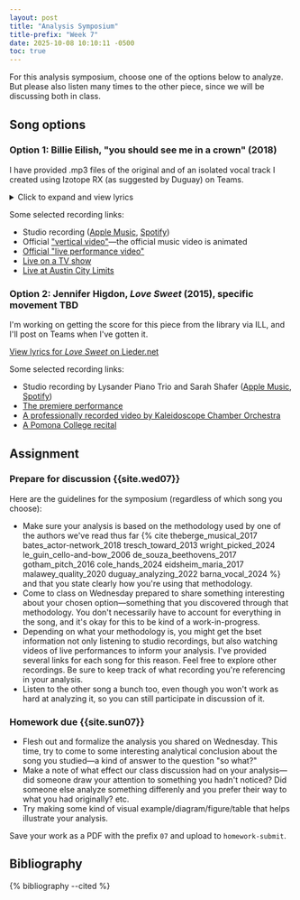 ```yaml
---
layout: post
title: "Analysis Symposium"
title-prefix: "Week 7"
date: 2025-10-08 10:10:11 -0500
toc: true
---
```


For this analysis symposium, choose one of the options below to analyze. But please also listen many times to the other piece, since we will be discussing both in class.

## Song options

### Option 1: Billie Eilish, "you should see me in a crown" (2018)

I have provided .mp3 files of the original and of an isolated vocal track I created using Izotope RX (as suggested by Duguay) on Teams.

<p>
    <details class="border-box"><summary> Click to expand and view lyrics</summary>
    <p>[Verse 1]</p>
    <p>bite my tongue, bide my time<br/>
    wearing a warning sign<br/>
    wait till the world is mine<br/>
    visions i vandalize<br/>
    cold in my kingdom size<br/>
    fell for these ocean eyes
    </p>
    <p>[Chorus]</p>
    <p>you should see me in a crown<br/>
    i'm gonna run this nothing town<br/>
    watch me make 'em bow<br/>
    one by one by one<br/>
    one by one by
    </p>
    <p>[Chorus]</p>
    <p>you should see me in a crown<br/>
    your silence is my favorite sound<br/>
    watch me make 'em bow<br/>
    one by one by one<br/>
    one by one by one
    </p>
    <p>[Verse 2]</p>
    <p>count my cards, watch them fall<br/>
    blood on a marble wall<br/>
    i like the way they all<br/>
    scream<br/>
    tell me which one is worse<br/>
    living or dying first<br/>
    sleeping inside a hearse (i don't dream)
    </p>
    <p>[Bridge]</p>
    <p>you say<br/>
    come over, baby<br/>
    i think you're pretty<br/>
    i'm okay<br/>
    i'm not your baby<br/>
    if you think i'm pretty
    </p>
    <p>[Chorus]</p>
    <p>you should see me in a crown<br/>
    i'm gonna run this nothing town<br/>
    watch me make 'em bow<br/>
    one by one by one<br/>
    one by one by
    </p>
    <p>[Chorus]</p>
    <p>you should see me in a crown<br/>
    your silence is my favorite sound<br/>
    watch me make 'em bow<br/>
    one by one by one<br/>
    one by one by one
    </p>
    <p>[Chorus]</p>
    <p>crown<br/>
    i'm gonna run this nothing town<br/>
    watch me make 'em bow<br/>
    one by one by one<br/>
    one by one by
    </p>
    <p>[Chorus]</p>
    <p>you should see me in a crown (you should see me, see me)<br/>
    your silence is my favorite sound (you should see me, see me)<br/>
    watch me make 'em bow<br/>
    one by one by one<br/>
    one by one by one
    </p>
    </details>
</p>

Some selected recording links:

-   Studio recording ([Apple Music](https://music.apple.com/us/album/you-should-see-me-in-a-crown/1450695723?i=1450695745), [Spotify](https://open.spotify.com/track/3XF5xLJHOQQRbWya6hBp7d?si=040a0340ffc04ce8))
-   Official ["vertical video"](https://www.youtube.com/watch?v=Ah0Ys50CqO8&list=RDAh0Ys50CqO8&start_radio=1)—the official music video is animated
-   [Official "live performance video"](https://www.youtube.com/watch?v=1DJuFuKydn0&list=RD1DJuFuKydn0&start_radio=1)
-   [Live on a TV show](https://www.youtube.com/watch?v=MHNzwtuBTjE&list=RDMHNzwtuBTjE&start_radio=1)
-   [Live at Austin City Limits](https://www.youtube.com/watch?v=7xEjr39yYuo&list=RD7xEjr39yYuo&start_radio=1)

### Option 2: Jennifer Higdon, _Love Sweet_ (2015), specific movement TBD

I'm working on getting the score for this piece from the library via ILL, and I'll post on Teams when I've gotten it.

[View lyrics for _Love Sweet_ on Lieder.net](https://www.lieder.net/lieder/assemble_texts.html?SongCycleId=14361)

Some selected recording links:

-   Studio recording by Lysander Piano Trio and Sarah Shafer ([Apple Music](https://music.apple.com/us/album/mirrors-21st-century-american-piano-trios/1543232893), [Spotify](https://open.spotify.com/album/5H3NJN9mnqeJhv0iHa4oxk?si=BWOz3UHETNq3onI0zQnBow))
-   [The premiere performance](https://www.youtube.com/watch?v=For_u5tH6SM&list=RDFor_u5tH6SM&start_radio=1)
-   [A professionally recorded video by Kaleidoscope Chamber Orchestra](https://www.youtube.com/watch?v=DvjGfHUwGsI)
-   [A Pomona College recital](https://www.youtube.com/watch?v=OHNFPl2lRNw&list=RDOHNFPl2lRNw&start_radio=1)

## Assignment

### Prepare for discussion {{site.wed07}}

Here are the guidelines for the symposium (regardless of which song you choose):

-   Make sure your analysis is based on the methodology used by one of the authors we've read thus far {% cite theberge_musical_2017 bates_actor-network_2018 tresch_toward_2013 wright_picked_2024 le_guin_cello-and-bow_2006 de_souza_beethovens_2017 gotham_pitch_2016 cole_hands_2024 eidsheim_maria_2017 malawey_quality_2020 duguay_analyzing_2022 barna_vocal_2024 %} and that you state clearly how you're using that methodology.
-   Come to class on Wednesday prepared to share something interesting about your chosen option—something that you discovered through that methodology. You don't necessarily have to account for everything in the song, and it's okay for this to be kind of a work-in-progress.
-   Depending on what your methodology is, you might get the bset information not only listening to studio recordings, but also watching videos of live performances to inform your analysis. I've provided several links for each song for this reason. Feel free to explore other recordings. Be sure to keep track of what recording you're referencing in your analysis.
-   Listen to the other song a bunch too, even though you won't work as hard at analyzing it, so you can still participate in discussion of it.

### Homework due {{site.sun07}}

-   Flesh out and formalize the analysis you shared on Wednesday. This time, try to come to some interesting analytical conclusion about the song you studied—a kind of answer to the question "so what?"
-   Make a note of what effect our class discussion had on your analysis—did someone draw your attention to something you hadn't noticed? Did someone else analyze something differenly and you prefer their way to what you had originally? etc.
-   Try making some kind of visual example/diagram/figure/table that helps illustrate your analysis.

Save your work as a PDF with the prefix `07` and upload to `homework-submit`.

## Bibliography

{% bibliography --cited %}
